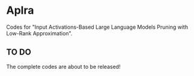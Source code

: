 # Aplra
Codes for "Input Activations-Based Large Language Models Pruning with Low-Rank Approximation".

## TO DO
The complete codes are about to be released!
